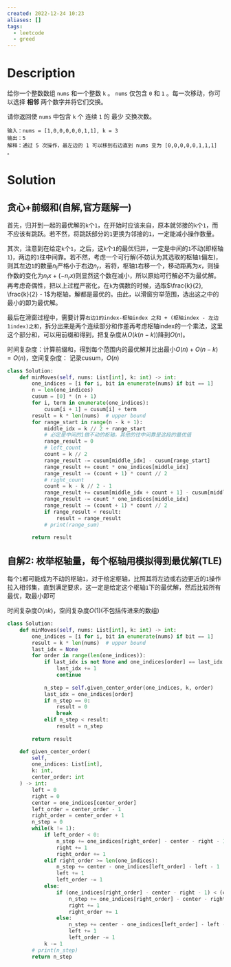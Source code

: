 ```yaml
---
created: 2022-12-24 10:23
aliases: []
tags:
  - leetcode 
  - greed 
---
```


# Description

给你一个整数数组 `nums` 和一个整数 `k` 。 `nums` 仅包含 `0` 和 `1` 。每一次移动，你可以选择 **相邻** 两个数字并将它们交换。

请你返回使 `nums` 中包含 `k` 个 连续 `1` 的 最少 交换次数。

```
输入：nums = [1,0,0,0,0,0,1,1], k = 3
输出：5
解释：通过 5 次操作，最左边的 1 可以移到右边直到 nums 变为 [0,0,0,0,0,1,1,1] 。
```

# Solution

## 贪心+前缀和(自解,官方题解一)

首先，归并到一起的最优解的`k`个`1`，在开始时应该来自，原本就邻接的`k`个`1`，而不应该有跳跃。若不然，将跳跃部分的`1`更换为邻接的`1`，一定能减小操作数量。

其次，注意到在给定`k`个`1`，之后，这`k`个`1`的最优归并，一定是中间的`1`不动(即枢轴`1`)，两边的`1`往中间靠。若不然，考虑一个可行解(不妨认为其选取的枢轴`1`偏左)，则其左边`1`的数量$n_l$严格小于右边$n_r$，若将，枢轴`1`右移一个，移动距离为$x$，则操作数的变化为$n_l x + (-n_rx)$则显然这个数在减小，所以原始可行解必不为最优解。再考虑奇偶性，把以上过程严密化，在`k`为偶数的时候，选取$\frac{k}{2}, \frac{k}{2} - 1$为枢轴，解都是最优的。由此，以滑窗穷举范围，选出这之中的最小的即为最优解。

最后在滑窗过程中，需要计算`右边1的index-枢轴index 之和 + (枢轴index - 左边1index)之和`，拆分出来是两个连续部分和作差再考虑枢轴index的一个乘法，这里这个部分和，可以用前缀和得到，把复杂度从$O(k(n-k))$降到$O(n)$。

时间复杂度：计算前缀和，得到每个范围内的最优解并比出最小$O(n) + O(n - k) = O(n)$，空间复杂度： 记录cusum，$O(n)$

```python
class Solution:
    def minMoves(self, nums: List[int], k: int) -> int:
        one_indices = [i for i, bit in enumerate(nums) if bit == 1]
        n = len(one_indices)
        cusum = [0] * (n + 1)
        for i, term in enumerate(one_indices):
            cusum[i + 1] = cusum[i] + term
        result = k * len(nums)  # upper bound
        for range_start in range(n - k + 1):
            middle_idx = k // 2 + range_start
            # 必定是中间的1做不动的枢轴，其他的往中间靠是这段的最优值
            range_result = 0
            # left_count
            count = k // 2
            range_result -= cusum[middle_idx] - cusum[range_start]
            range_result += count * one_indices[middle_idx]
            range_result -= (count + 1) * count // 2
            # right_count
            count = k - k // 2 - 1
            range_result += cusum[middle_idx + count + 1] - cusum[middle_idx + 1]
            range_result -= count * one_indices[middle_idx]
            range_result -= (count + 1) * count // 2
            if range_result < result:
                result = range_result
            # print(range_sum)
        
        return result
```

## 自解2: 枚举枢轴量，每个枢轴用模拟得到最优解(TLE)

每个`1`都可能成为不动的枢轴`1`，对于给定枢轴，比照其将左边或右边更近的`1`操作拉入相邻集，直到满足要求，这一定是给定这个枢轴`1`下的最优解，然后比较所有最优，取最小即可

时间复杂度$O(nk)$，空间复杂度$O(1)$(不包括传进来的数组)

```python
class Solution:
    def minMoves(self, nums: List[int], k: int) -> int:
        one_indices = [i for i, bit in enumerate(nums) if bit == 1]
        result = k * len(nums)  # upper bound
        last_idx = None
        for order in range(len(one_indices)):
            if last_idx is not None and one_indices[order] == last_idx + 1:
                last_idx += 1
                continue
            
            n_step = self.given_center_order(one_indices, k, order)
            last_idx = one_indices[order]
            if n_step == 0:
                result = 0
                break
            elif n_step < result:
                result = n_step
        
        return result

    def given_center_order(
        self,
        one_indices: List[int], 
        k: int, 
        center_order: int
    ) -> int:
        left = 0
        right = 0
        center = one_indices[center_order]
        left_order = center_order - 1
        right_order = center_order + 1
        n_step = 0
        while(k != 1):
            if left_order < 0:
                n_step += one_indices[right_order] - center - right - 1
                right += 1
                right_order += 1
            elif right_order >= len(one_indices):
                n_step += center - one_indices[left_order] - left - 1
                left += 1
                left_order -= 1
            else:
                if (one_indices[right_order] - center - right - 1) < (center - one_indices[left_order] - left - 1):
                    n_step += one_indices[right_order] - center - right - 1
                    right += 1
                    right_order += 1
                else:
                    n_step += center - one_indices[left_order] - left - 1
                    left += 1
                    left_order -= 1
            k -= 1
        # print(n_step)
        return n_step
```
